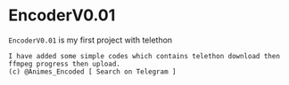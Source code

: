 # EncoderV0.01
`EncoderV0.01` is my first project with telethon

```
I have added some simple codes which contains telethon download then ffmpeg progress then upload. 
(c) @Animes_Encoded [ Search on Telegram ]
```
